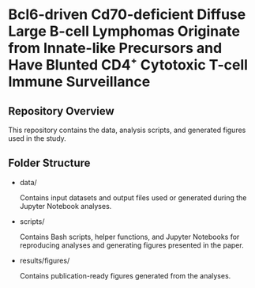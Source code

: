 # Bcl6-driven Cd70-deficient Diffuse Large B-cell Lymphomas Originate from Innate-like Precursors and Have Blunted CD4⁺ Cytotoxic T-cell Immune Surveillance

## Repository Overview
This repository contains the data, analysis scripts, and generated figures used in the study.

## Folder Structure
- data/

    Contains input datasets and output files used or generated during the Jupyter Notebook analyses.

- scripts/

    Contains Bash scripts, helper functions, and Jupyter Notebooks for reproducing analyses and generating figures presented in the paper.

- results/figures/

    Contains publication-ready figures generated from the analyses.
